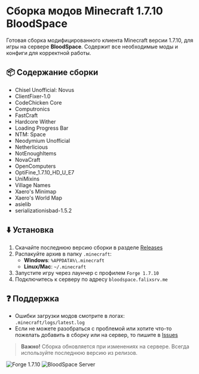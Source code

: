 # Сборка модов Minecraft 1.7.10 BloodSpace
Готовая сборка модифицированного клиента Minecraft версии 1.7.10, для игры на сервере **BloodSpace**. Содержит все необходимые моды и конфиги для корректной работы.

## 📦 Содержание сборки
- Chisel Unofficial: Novus 
- ClientFixer-1.0 
- CodeChicken Core 
- Computronics 
- FastCraft 
- Hardcore Wither 
- Loading Progress Bar 
- NTM: Space 
- Neodymium Unofficial 
- Netherlicious 
- NotEnoughItems 
- NovaCraft 
- OpenComputers 
- OptiFine_1.7.10_HD_U_E7 
- UniMixins 
- Village Names 
- Xaero's Minimap 
- Xaero's World Map 
- asielib 
- serializationisbad-1.5.2

## ⬇️ Установка
1. Скачайте последнюю версию сборки в разделе [Releases](https://github.com/DJHayC/bloodspace-mc/releases)
2. Распакуйте архив в папку `.minecraft`:
   - **Windows**: `%APPDATA%\.minecraft`
   - **Linux/Mac**: `~/.minecraft`
3. Запустите игру через лаунчер с профилем `Forge 1.7.10`
4. Подключитесь к серверу по адресу `bloodspace.falixsrv.me`

## ❓ Поддержка
- Ошибки загрузки модов смотрите в логах: `.minecraft/logs/latest.log`
- Если не можете разобраться с проблемой или хотите что-то пожелать добавить в сборку или на сервер, то пишите в [Issues](https://github.com/DJHayC/bloodspace-mc/issues/)

> **Важно!** Сборка обновляется при изменениях на сервере. Всегда используйте последнюю версию из релизов.

![Forge 1.7.10](https://img.shields.io/badge/Minecraft-1.7.10-green) ![BloodSpace Server](https://img.shields.io/badge/BloodSpace-Server-red) 
